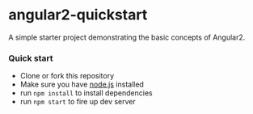 # angular2-quickstart

A simple starter project demonstrating the basic concepts of Angular2.

### Quick start

- Clone or fork this repository
- Make sure you have [node.js](https://nodejs.org/) installed
- run `npm install` to install dependencies
- run `npm start` to fire up dev server
